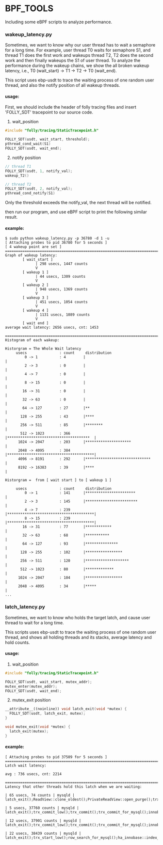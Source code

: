 # BPF_TOOLS

Including some eBPF scripts to analyze performance.

### wakeup_latency.py
Sometimes, we want to know why our user thread has to wait a semaphore for a long time.
For example, user thread T0 waits for semaphore S1, and thread T1 does the first work and wakeups thread T2, T2 does the second work and then finally wakeups the S1 of user thread. To analyze the performance during the wakeup chains, we show the all broken wakeup latency, i.e., T0 (wait_start) -> T1 -> T2 -> T0 (wait_end).

This script uses ebp-usdt to trace the waiting process of one random user thread, and also the notify position of all wakeup threads.

#### usage:
First, we should include the header of folly tracing files and insert 'FOLLY_SDT' tracepoint to our source code.

1. wait_position
```c++
#include "folly/tracing/StaticTracepoint.h"

FOLLY_SDT(usdt, wait_start, threshold);
pthread_cond_wait(S1)
FOLLY_SDT(usdt, wait_end);
```

2. notify position
```c++
// thread T1
FOLLY_SDT(usdt, 1, notify_val);
wakeup_T2()

// thread T2
FOLLY_SDT(usdt, 2, notify_val);
pthread_cond_notify(S1)
```
Only the threshold exceeds the notify_val, the next thread will be notified.

then run our program, and use eBPF script to print the following similar result.
#### example:
```shell
$ sudo python wakeup_latency.py -p 36780 -d 1 -u
[ Attaching probes to pid 36780 for 5 seconds ]
[ 4 wakeup point are set ]
================================================================================
Graph of wakeup latency:
        [ wait_start ]
              | 298 usecs, 1447 counts
              V
        [ wakeup 1 ]
              | 44 usecs, 1309 counts
              V
        [ wakeup 2 ]
              | 948 usecs, 1369 counts
              V
        [ wakeup 3 ]
              | 451 usecs, 1054 counts
              V
        [ wakeup 4 ]
              | 1131 usecs, 1089 counts
              V
        [ wait end ]
average wait latency: 2656 usecs, cnt: 1453

================================================================================
Histogram of each wakeup:

Historgram = The Whole Wait latency
     usecs               : count     distribution
         0 -> 1          : 4        |                                        |
         2 -> 3          : 0        |                                        |
         4 -> 7          : 0        |                                        |
         8 -> 15         : 0        |                                        |
        16 -> 31         : 0        |                                        |
        32 -> 63         : 0        |                                        |
        64 -> 127        : 27       |**                                      |
       128 -> 255        : 43       |****                                    |
       256 -> 511        : 85       |********                                |
       512 -> 1023       : 366      |**************************************  |
      1024 -> 2047       : 203      |*********************                   |
      2048 -> 4095       : 384      |****************************************|
      4096 -> 8191       : 292      |******************************          |
      8192 -> 16383      : 39       |****                                    |

Historgram =  from [ wait start ] to [ wakeup 1 ]

     usecs               : count     distribution
         0 -> 1          : 141      |***********************                 |
         2 -> 3          : 145      |************************                |
         4 -> 7          : 239      |****************************************|
         8 -> 15         : 239      |****************************************|
        16 -> 31         : 77       |************                            |
        32 -> 63         : 68       |***********                             |
        64 -> 127        : 93       |***************                         |
       128 -> 255        : 102      |*****************                       |
       256 -> 511        : 120      |********************                    |
       512 -> 1023       : 80       |*************                           |
      1024 -> 2047       : 104      |*****************                       |
      2048 -> 4095       : 34       |*****                                   |
...
```

### latch_latency.py
Sometimes, we want to know who holds the target latch, and cause user thread to wait for a long time.

This scripts uses ebp-usdt to trace the waiting process of one random user thread, and shows all holding threads and its stacks, average latency and hold counts.

#### usage:
1. wait_position
```c++
#include "folly/tracing/StaticTracepoint.h"

FOLLY_SDT(usdt, wait_start, mutex_addr);
mutex_enter(mutex_addr);
FOLLY_SDT(usdt, wait_end);
```

2. mutex_exit position
```c++
__attribute__((noinline)) void latch_exit(void *mutex) {
  FOLLY_SDT(usdt, latch_exit, mutex);
}

void mutex_exit(void *mutex) {
  latch_exit(mutex);
}
```

#### example:
```shell
[ Attaching probes to pid 37509 for 5 seconds ]
================================================================================
Latch wait latency:

avg : 736 usecs, cnt: 2214

================================================================================
Latency that other threads hold this latch when we are waiting:

| 65 usecs, 74 counts | mysqld | latch_exit();ReadView::clone_oldest();PrivateReadView::open_purge();trx_purge();srv_purge_coordinator_thread();start_thread()

| 5 usecs, 37760 counts | mysqld | latch_exit();trx_commit_low();trx_commit();trx_commit_for_mysql();innobase_commit();ha_commit_low();TC_LOG_DUMMY::commit();ha_commit_trans();trans_commit_stmt();mysql_execute_command();Prepared_statement::execute();Prepared_statement::execute_loop();mysqld_stmt_execute();dispatch_command();do_handle_one_connection();handle_one_connection();start_thread()

| 12 usecs, 37901 counts | mysqld | latch_exit();trx_commit_low();trx_commit();trx_commit_for_mysql();innobase_commit();ha_commit_low();TC_LOG_DUMMY::commit();ha_commit_trans();trans_commit_stmt();mysql_execute_command();Prepared_statement::execute();Prepared_statement::execute_loop();mysqld_stmt_execute();dispatch_command();do_handle_one_connection();handle_one_connection();start_thread()

| 22 usecs, 38439 counts | mysqld | latch_exit();trx_start_low();row_search_for_mysql();ha_innobase::index_read();handler::read_range_first();handler::multi_range_read_next();QUICK_RANGE_SELECT::get_next();rr_quick();mysql_update();mysql_execute_command();Prepared_statement::execute();Prepared_statement::execute_loop();mysqld_stmt_execute();dispatch_command();do_handle_one_connection();handle_one_connection();start_thread()
```
